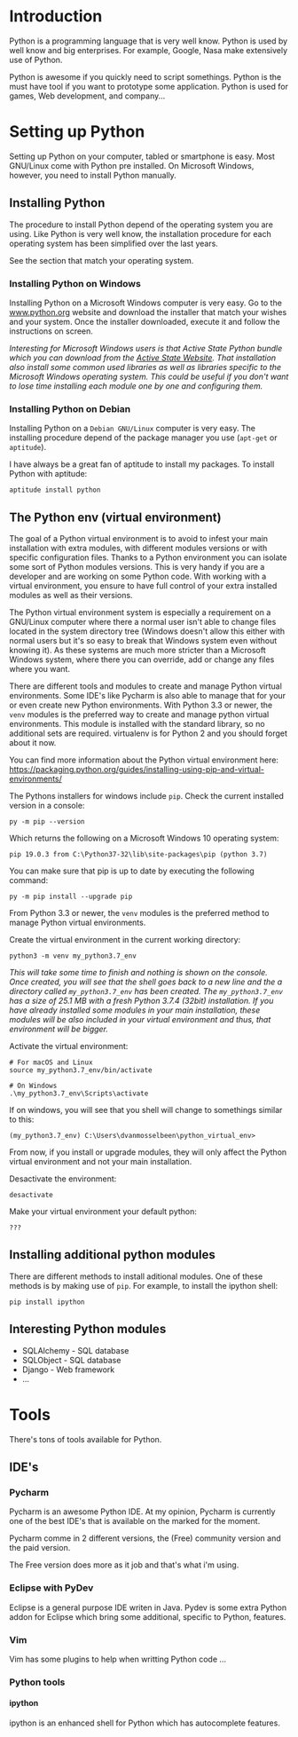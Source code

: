 # Introduction

Python is a programming language that is very well know. Python is used by well know and big enterprises. For example, Google, Nasa make extensively use of Python.

Python is awesome if you quickly need to script somethings. Python is the must have tool if you want to prototype some application. Python is used for games, Web development, and company...

# Setting up Python

Setting up Python on your computer, tabled or smartphone is easy. Most GNU/Linux come with Python pre installed. On Microsoft Windows, however, you need to install Python manually.

## Installing Python

The procedure to install Python depend of the operating system you are using. Like Python is very well know, the installation procedure for each operating system has been simplified over the last years. 

See the section that match your operating system.

### Installing Python on Windows

Installing Python on a Microsoft Windows computer is very easy. Go to the www.python.org website and download the installer that match your wishes and your system. Once the installer downloaded, execute it and follow the instructions on screen.

_Interesting for Microsoft Windows users is that Active State Python bundle which you can download from the [Active State Website](https://www.activestate.com/products/activepython/). That installation also install some common used libraries as well as libraries specific to the Microsoft Windows operating system. This could be useful if you don't want to lose time installing each module one by one and configuring them._

### Installing Python on Debian

Installing Python on a `Debian GNU/Linux` computer is very easy. The installing procedure depend of the package manager you use (`apt-get` or `aptitude`).

I have always be a great fan of aptitude to install my packages. To install Python with aptitude:

    aptitude install python

## The Python env (virtual environment)

The goal of a Python virtual environment is to avoid to infest your main installation with extra modules, with different modules versions or with specific configuration files. Thanks to a Python environment you can isolate some sort of Python modules versions. This is very handy if you are a developer and are working on some Python code. With working with a virtual environment, you ensure to have full control of your extra installed modules as well as their versions.

The Python virtual environment system is especially a requirement on a GNU/Linux computer where there a normal user isn't able to change files located in the system directory tree (Windows doesn't allow this either with normal users but it's so easy to break that Windows system even without knowing it). As these systems are much more stricter than a Microsoft Windows system, where there you can override, add or change any files where you want.

There are different tools and modules to create and manage Python virtual environments. Some IDE's like Pycharm is also able to manage that for your or even create new Python environments. With Python 3.3 or newer, the `venv` modules is the preferred way to create and manage python virtual environments. This module is installed with the standard library, so no additional sets are required. virtualenv is for Python 2 and you should forget about it now.

You can find more information about the Python virtual environment here: https://packaging.python.org/guides/installing-using-pip-and-virtual-environments/

The Pythons installers for windows include `pip`. Check the current installed version in a console:

    py -m pip --version
    
Which returns the following on a Microsoft Windows 10 operating system:

    pip 19.0.3 from C:\Python37-32\lib\site-packages\pip (python 3.7)

You can make sure that pip is up to date by executing the following command:

    py -m pip install --upgrade pip

From Python 3.3 or newer, the `venv` modules is the preferred method to manage Python virtual environments.

Create the virtual environment in the current working directory:

    python3 -m venv my_python3.7_env
    
_This will take some time to finish and nothing is shown on the console. Once created, you will see that the shell goes back to a new line and the a directory called `my_python3.7_env` has been created. The `my_python3.7_env` has a size of 25.1 MB with a fresh Python 3.7.4 (32bit) installation. If you have already installed some modules in your main installation, these modules will be also included in your virtual environment and thus, that environment will be bigger._

Activate the virtual environment:

    # For macOS and Linux
    source my_python3.7_env/bin/activate
    
    # On Windows
    .\my_python3.7_env\Scripts\activate

If on windows, you will see that you shell will change to somethings similar to this:

    (my_python3.7_env) C:\Users\dvanmosselbeen\python_virtual_env>

From now, if you install or upgrade modules, they will only affect the Python virtual environment and not your main installation. 

Desactivate the environment:

    desactivate
    
Make your virtual environment your default python:

    ???

## Installing additional python modules

There are different methods to install aditional modules. One of these methods is by making use of `pip`. For example, to install the ipython shell:

    pip install ipython

## Interesting Python modules

* SQLAlchemy - SQL database
* SQLObject - SQL database
* Django - Web framework
* ...

# Tools

There's tons of tools available for Python.

## IDE's

### Pycharm

Pycharm is an awesome Python IDE. At my opinion, Pycharm is currently one of the best IDE's that is available on the marked for the moment.

Pycharm comme in 2 different versions, the (Free) community version and the paid version.

The Free version does more as it job and that's what i'm using.

### Eclipse with PyDev

Eclipse is a general purpose IDE writen in Java. Pydev is some extra Python addon for Eclipse which bring some additional, specific to Python, features.

### Vim

Vim has some plugins to help when writting Python code
...

### Python tools

#### ipython

ipython is an enhanced shell for Python which has autocomplete features.